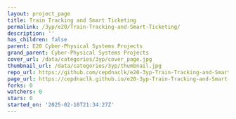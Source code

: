 ```yaml
---
layout: project_page
title: Train Tracking and Smart Ticketing
permalink: /3yp/e20/Train-Tracking-and-Smart-Ticketing/
description: ''
has_children: false
parent: E20 Cyber-Physical Systems Projects
grand_parent: Cyber-Physical Systems Projects
cover_url: /data/categories/3yp/cover_page.jpg
thumbnail_url: /data/categories/3yp/thumbnail.jpg
repo_url: https://github.com/cepdnaclk/e20-3yp-Train-Tracking-and-Smart-Ticketing
page_url: https://cepdnaclk.github.io/e20-3yp-Train-Tracking-and-Smart-Ticketing
forks: 0
watchers: 0
stars: 0
started_on: '2025-02-10T21:34:27Z'
---
```


